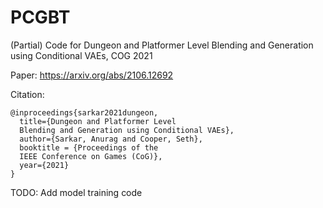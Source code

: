 # PCGBT

(Partial) Code for Dungeon and Platformer Level Blending and Generation using Conditional VAEs, COG 2021

Paper: https://arxiv.org/abs/2106.12692

Citation:
```
@inproceedings{sarkar2021dungeon,
  title={Dungeon and Platformer Level
  Blending and Generation using Conditional VAEs},
  author={Sarkar, Anurag and Cooper, Seth},
  booktitle = {Proceedings of the 
  IEEE Conference on Games (CoG)},
  year={2021}
}
```

TODO: Add model training code